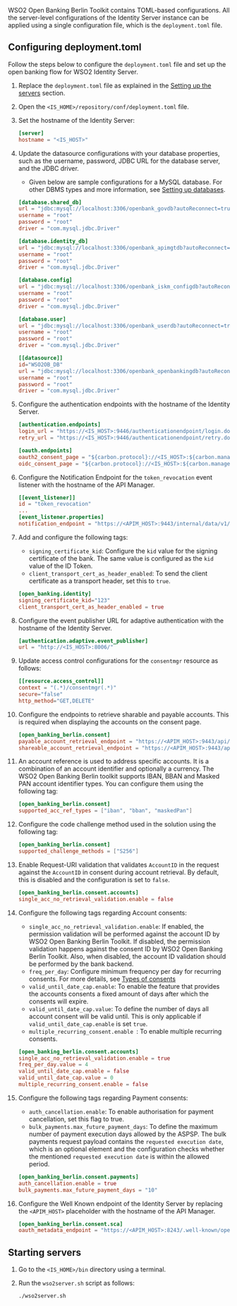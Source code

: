 WSO2 Open Banking Berlin Toolkit contains TOML-based configurations. All the server-level configurations of the Identity 
Server instance can be applied using a single configuration file, which is the `deployment.toml` file. 

## Configuring deployment.toml

Follow the steps below to configure the `deployment.toml` file and set up the open banking flow for WSO2 Identity Server.

1. Replace the `deployment.toml` file as explained in the 
[Setting up the servers](setting-up-servers.md#copying-the-deploymenttoml) section.
 
2. Open the `<IS_HOME>/repository/conf/deployment.toml` file.

3. Set the hostname of the Identity Server:

    ``` toml
    [server]	
    hostname = "<IS_HOST>"	 
    ```
   
4. Update the datasource configurations with your database properties, such as the username, password, JDBC URL for the 
database server, and the JDBC driver. 

    - Given below are sample configurations for a MySQL database. For other DBMS types and more information, 
    see [Setting up databases](setting-up-databases.md).

    ```toml tab='shared_db'
    [database.shared_db]
    url = "jdbc:mysql://localhost:3306/openbank_govdb?autoReconnect=true&amp;useSSL=false"
    username = "root"
    password = "root"
    driver = "com.mysql.jdbc.Driver"
    ```
   
    ```toml tab='identity_db'
    [database.identity_db]
    url = "jdbc:mysql://localhost:3306/openbank_apimgtdb?autoReconnect=true&amp;useSSL=false"
    username = "root"
    password = "root"
    driver = "com.mysql.jdbc.Driver"
    ```
     
    ```toml tab='config'
    [database.config]
    url = "jdbc:mysql://localhost:3306/openbank_iskm_configdb?autoReconnect=true&amp;useSSL=false"
    username = "root"
    password = "root"
    driver = "com.mysql.jdbc.Driver"
    ```
    
    ```toml tab='user'
    [database.user]
    url = "jdbc:mysql://localhost:3306/openbank_userdb?autoReconnect=true&amp;useSSL=false"
    username = "root"
    password = "root"
    driver = "com.mysql.jdbc.Driver"
    ```
    
    ```toml tab='WSO2OB_DB'
    [[datasource]]
    id="WSO2OB_DB"
    url = "jdbc:mysql://localhost:3306/openbank_openbankingdb?autoReconnect=true&amp;useSSL=false"
    username = "root"
    password = "root"
    driver = "com.mysql.jdbc.Driver"
    ```

5. Configure the authentication endpoints with the hostname of the Identity Server.

    ``` toml
    [authentication.endpoints]	
    login_url = "https://<IS_HOST>:9446/authenticationendpoint/login.do"	
    retry_url = "https://<IS_HOST>:9446/authenticationendpoint/retry.do"
    ```
   
    ``` toml
    [oauth.endpoints]	
    oauth2_consent_page = "${carbon.protocol}://<IS_HOST>:${carbon.management.port}/ob/authenticationendpoint/oauth2_authz.do"	
    oidc_consent_page = "${carbon.protocol}://<IS_HOST>:${carbon.management.port}/ob/authenticationendpoint/oauth2_consent.do"
    ```
   
6. Configure the Notification Endpoint for the `token_revocation` event listener with the hostname of the API Manager.  

    ``` toml
    [[event_listener]]	
    id = "token_revocation"	
    ...
    [event_listener.properties]
    notification_endpoint = "https://<APIM_HOST>:9443/internal/data/v1/notify"	
    ```

7. Add and configure the following tags:
    - `signing_certificate_kid`: Configure the `kid` value for the signing certificate of the bank. The same value is 
    configured as the `kid` value of the ID Token.
    - `client_transport_cert_as_header_enabled`: To send the client certificate as a transport header, set this to `true`.

    ``` toml
    [open_banking.identity]
    signing_certificate_kid="123"
    client_transport_cert_as_header_enabled = true
    ```

8. Configure the event publisher URL for adaptive authentication with the hostname of the Identity Server.

    ``` toml
    [authentication.adaptive.event_publisher]	
    url = "http://<IS_HOST>:8006/"
    ```

9. Update access control configurations for the `consentmgr` resource as follows: 

    ``` toml
    [[resource.access_control]]
    context = "(.*)/consentmgr(.*)"
    secure="false"
    http_method="GET,DELETE"
    ```
   
10. Configure the endpoints to retrieve sharable and payable accounts. This is required when displaying the accounts on 
the consent page.

    ``` toml
    [open_banking_berlin.consent]
    payable_account_retrieval_endpoint = "https://<APIM_HOST>:9443/api/openbanking/berlin/backend/services/v130/accounts/payable"
    shareable_account_retrieval_endpoint = "https://<APIM_HOST>:9443/api/openbanking/berlin/backend/services/v130/accounts/shareable"
    ```

11. An account reference is used to address specific accounts. It is a combination of an account identifier and optionally
    a currency. The WSO2 Open Banking Berlin toolkit supports IBAN, BBAN and Masked PAN account identifier types. You 
    can configure them using the following tag:

    ``` toml
    [open_banking_berlin.consent]
    supported_acc_ref_types = ["iban", "bban", "maskedPan"]
    ```


12. Configure the code challenge method used in the solution using the following tag:

    ``` toml
    [open_banking_berlin.consent]
    supported_challenge_methods = ["S256"]
    ```
 
13. Enable Request-URI validation that validates `AccountID` in the request against the `AccountID` in consent during
    account retrieval. By default, this is disabled and the configuration is set to `false`.

    ``` toml
    [open_banking_berlin.consent.accounts]
    single_acc_no_retrieval_validation.enable = false
    ```

14. Configure the following tags regarding Account consents:

    - `single_acc_no_retrieval_validation.enable`: If enabled, the permission validation will be performed against the 
       account ID by WSO2 Open Banking Berlin Toolkit. If disabled, the permission validation happens against the 
       consent ID by WSO2 Open Banking Berlin Toolkit. Also, when disabled, the account ID validation should be 
       performed by the bank backend.
    - `freq_per_day`: Configure minimum frequency per day for recurring consents. For more details, see 
        [Types of consents](../try-out/account-information-service-flow.md#types-of-consents)
    - `valid_until_date_cap.enable`: To enable the feature that provides the accounts consents a fixed amount of days 
       after which the consents will expire.
    - `valid_until_date_cap.value`: To define the number of days all account consent will be valid until. This is only 
       applicable if `valid_until_date_cap.enable` is set `true`.
    - `multiple_recurring_consent.enable `: To enable multiple recurring consents.

    ``` toml
    [open_banking_berlin.consent.accounts]
    single_acc_no_retrieval_validation.enable = true
    freq_per_day.value = 4
    valid_until_date_cap.enable = false
    valid_until_date_cap.value = 0
    multiple_recurring_consent.enable = false
    ```


16. Configure the following tags regarding Payment consents:

    - `auth_cancellation.enable`: To enable authorisation for payment cancellation, set this flag to true.
    - `bulk_payments.max_future_payment_days`: To define the maximum number of payment execution days allowed by the
      ASPSP. The bulk payments request payload contains the `requested execution date`, which is an optional element and
      the configuration checks whether the mentioned `requested execution date` is within the allowed period.

    ``` toml
    [open_banking_berlin.consent.payments]
    auth_cancellation.enable = true
    bulk_payments.max_future_payment_days = "10"
    ```

17. Configure the Well Known endpoint of the Identity Server by replacing the `<APIM_HOST>` placeholder with the hostname
    of the API Manager.

     ``` toml
     [open_banking_berlin.consent.sca]
     oauth_metadata_endpoint = "https://<APIM_HOST>:8243/.well-known/openid-configuration"
     ```

## Starting servers

1. Go to the `<IS_HOME>/bin` directory using a terminal.

2. Run the `wso2server.sh` script as follows:

    ``` bash
    ./wso2server.sh
    ``` 
    